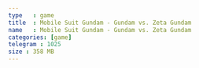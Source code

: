 ```yaml
---
type   : game
title  : Mobile Suit Gundam - Gundam vs. Zeta Gundam
name   : Mobile Suit Gundam - Gundam vs. Zeta Gundam
categories: [game]
telegram : 1025
size : 358 MB
---
```



